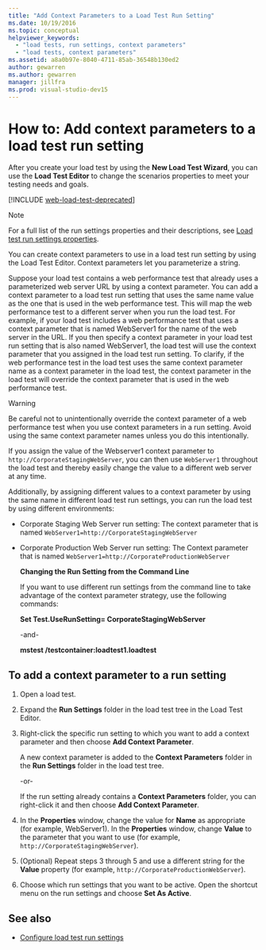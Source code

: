 ```yaml
---
title: "Add Context Parameters to a Load Test Run Setting"
ms.date: 10/19/2016
ms.topic: conceptual
helpviewer_keywords:
  - "load tests, run settings, context parameters"
  - "load tests, context parameters"
ms.assetid: a8a0b97e-8040-4711-85ab-36548b130ed2
author: gewarren
ms.author: gewarren
manager: jillfra
ms.prod: visual-studio-dev15
---
```

# How to: Add context parameters to a load test run setting

After you create your load test by using the **New Load Test Wizard**, you can use the **Load Test Editor** to change the scenarios properties to meet your testing needs and goals.

[!INCLUDE [web-load-test-deprecated](includes/web-load-test-deprecated.md)]

> [!NOTE]
> For a full list of the run settings properties and their descriptions, see [Load test run settings properties](../test/load-test-run-settings-properties.md).

You can create context parameters to use in a load test run setting by using the Load Test Editor. Context parameters let you parameterize a string.

Suppose your load test contains a web performance test that already uses a parameterized web server URL by using a context parameter. You can add a context parameter to a load test run setting that uses the same name value as the one that is used in the web performance test. This will map the web performance test to a different server when you run the load test. For example, if your load test includes a web performance test that uses a context parameter that is named WebServer1 for the name of the web server in the URL. If you then specify a context parameter in your load test run setting that is also named WebServer1, the load test will use the context parameter that you assigned in the load test run setting. To clarify, if the web performance test in the load test uses the same context parameter name as a context parameter in the load test, the context parameter in the load test will override the context parameter that is used in the web performance test.

> [!WARNING]
> Be careful not to unintentionally override the context parameter of a web performance test when you use context parameters in a run setting. Avoid using the same context parameter names unless you do this intentionally.

If you assign the value of the Webserver1 context parameter to `http://CorporateStagingWebServer`, you can then use `WebServer1` throughout the load test and thereby easily change the value to a different web server at any time.

Additionally, by assigning different values to a context parameter by using the same name in different load test run settings, you can run the load test by using different environments:

- Corporate Staging Web Server run setting: The context parameter that is named `WebServer1=http://CorporateStagingWebServer`

- Corporate Production Web Server run setting: The Context parameter that is named `WebServer1=http://CorporateProductionWebServer`

  **Changing the Run Setting from the Command Line**

  If you want to use different run settings from the command line to take advantage of the context parameter strategy, use the following commands:

  **Set Test.UseRunSetting= CorporateStagingWebServer**

  -and-

  **mstest /testcontainer:loadtest1.loadtest**

## To add a context parameter to a run setting

1.  Open a load test.

2.  Expand the **Run Settings** folder in the load test tree in the Load Test Editor.

3.  Right-click the specific run setting to which you want to add a context parameter and then choose **Add Context Parameter**.

     A new context parameter is added to the **Context Parameters** folder in the **Run Settings** folder in the load test tree.

     -or-

     If the run setting already contains a **Context Parameters** folder, you can right-click it and then choose **Add Context Parameter**.

4.  In the **Properties** window, change the value for **Name** as appropriate (for example, WebServer1). In the **Properties** window, change **Value** to the parameter that you want to use (for example, `http://CorporateStagingWebServer`).

5.  (Optional) Repeat steps 3 through 5 and use a different string for the **Value** property (for example, `http://CorporateProductionWebServer`).

6.  Choose which run settings that you want to be active. Open the shortcut menu on the run settings and choose **Set As Active**.

## See also

- [Configure load test run settings](../test/configure-load-test-run-settings.md)